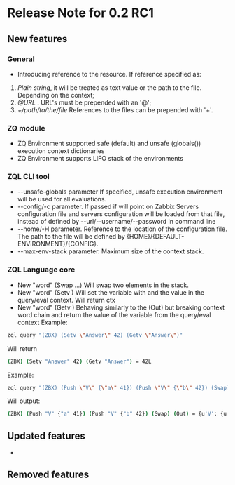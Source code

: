 # Release Note for 0.2 RC1

## New features

### General

* Introducing reference to the resource. If reference specified as:
1. _Plain string_, it will be treated as text value or the path to the file. Depending on the context;
2. _@URL_ . URL's must be prepended with an '@';
3. _+/path/to/the/file_ References to the files can be prepended with '+'.

### ZQ module

* ZQ Environment supported safe (default) and unsafe (globals()) execution context dictionaries
* ZQ Environment supports LIFO stack of the environments

### ZQL CLI tool

* --unsafe-globals parameter If specified, unsafe execution environment will be used for all evaluations.
* --config/-c parameter. If passed if will point on Zabbix Servers configuration file and servers configuration will be loaded from that file, instead of defined by --url/--username/--password in command line
* --home/-H parameter. Reference to the location of the configuration file. The path to the file will be defined by {HOME}/{DEFAULT-ENVIRONMENT}/{CONFIG}. 
* --max-env-stack parameter. Maximum size of the context stack.

### ZQL Language core

* New "word" (Swap ...) Will swap two elements in the stack.
* New "word" (Setv <name> <value>) Will set the variable with <name> and the value <value> in the query/eval context. Will return ctx
* New "word" (Getv <name>) Behaving similarly to the (Out) but breaking context word chain and return the value of the variable from the query/eval context
Example:
```bash
zql query "(ZBX) (Setv \"Answer\" 42) (Getv \"Answer\")"
```
Will return
```bash
(ZBX) (Setv "Answer" 42) (Getv "Answer") = 42L
```

Example:
```bash
zql query "(ZBX) (Push \"V\" {\"a\" 41}) (Push \"V\" {\"b\" 42}) (Swap) (Out)"
```
Will output:
```bash
(ZBX) (Push "V" {"a" 41}) (Push "V" {"b" 42}) (Swap) (Out) = {u'V': {u'a': 41L}}
```


## Updated features

*

## Removed features
